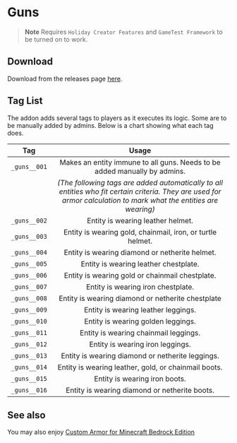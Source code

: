 # Guns

> **Note**
> Requires `Holiday Creator Features` and `GameTest Framework` to be turned on to work.

## Download

Download from the releases page [here][releases].

## Tag List

The addon adds several tags to players as it executes its logic.
Some are to be manually added by admins.
Below is a chart showing what each tag does.

| Tag | Usage |
| :---: | :---: |
| `_guns__001` | Makes an entity immune to all guns. Needs to be added manually by admins. |
| | *(The following tags are added automatically to all entities who fit certain criteria. They are used for armor calculation to mark what the entities are wearing)* |
| `_guns__002` | Entity is wearing leather helmet. |
| `_guns__003` | Entity is wearing gold, chainmail, iron, or turtle helmet. |
| `_guns__004` | Entity is wearing diamond or netherite helmet. |
| `_guns__005` | Entity is wearing leather chestplate. |
| `_guns__006` | Entity is wearing gold or chainmail chestplate. |
| `_guns__007` | Entity is wearing iron chestplate. |
| `_guns__008` | Entity is wearing diamond or netherite chestplate |
| `_guns__009` | Entity is wearing leather leggings. |
| `_guns__010` | Entity is wearing golden leggings. |
| `_guns__011` | Entity is wearing chainmail leggings. |
| `_guns__012` | Entity is wearing iron leggings. |
| `_guns__013` | Entity is wearing diamond or netherite leggings. |
| `_guns__014` | Entity is wearing leather, gold, or chainmail boots. |
| `_guns__015` | Entity is wearing iron boots. |
| `_guns__016` | Entity is wearing diamond or netherite boots. |

## See also

You may also enjoy [Custom Armor for Minecraft Bedrock Edition][mcbe-custom-armor]

[releases]: https://github.com/AdamRaichu/mcbe-guns/releases
[mcbe-custom-armor]: https://github.com/AdamRaichu/mcbe-custom-armor
